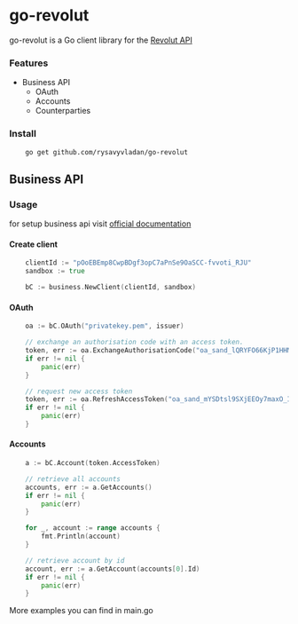 # go-revolut
go-revolut is a Go client library for the [Revolut API](https://developers.revolut.com/)

### Features
* Business API
    * OAuth
    * Accounts
    * Counterparties
    
### Install
```
    go get github.com/rysavyvladan/go-revolut
```

## Business API
### Usage
for setup business api visit [official documentation](https://developers.revolut.com/docs/#business-api-business-api-authentication-setting-up-access-to-your-business-account) 

#### Create client
```go
    clientId := "pOoEBEmp8CwpBDgf3opC7aPnSe9OaSCC-fvvoti_RJU"
    sandbox := true 

    bC := business.NewClient(clientId, sandbox)
```

#### OAuth
```go
	oa := bC.OAuth("privatekey.pem", issuer)

    // exchange an authorisation code with an access token.
	token, err := oa.ExchangeAuthorisationCode("oa_sand_lQRYFO66KjP1HHMOqj1Bfo_PZLThUi2onuyBaBfWTaE")
	if err != nil {
		panic(err)
	}

    // request new access token
	token, err := oa.RefreshAccessToken("oa_sand_mYSDtsl9SXjEEOy7maxO_ISrAOeqji_Eo30y6GSCRnc")
	if err != nil {
		panic(err)
	}
```

#### Accounts
```go
    a := bC.Account(token.AccessToken)

    // retrieve all accounts
	accounts, err := a.GetAccounts()
	if err != nil {
		panic(err)
	}

	for _, account := range accounts {
		fmt.Println(account)
	}

    // retrieve account by id
	account, err := a.GetAccount(accounts[0].Id)
	if err != nil {
		panic(err)
	}
```

More examples you can find in main.go

